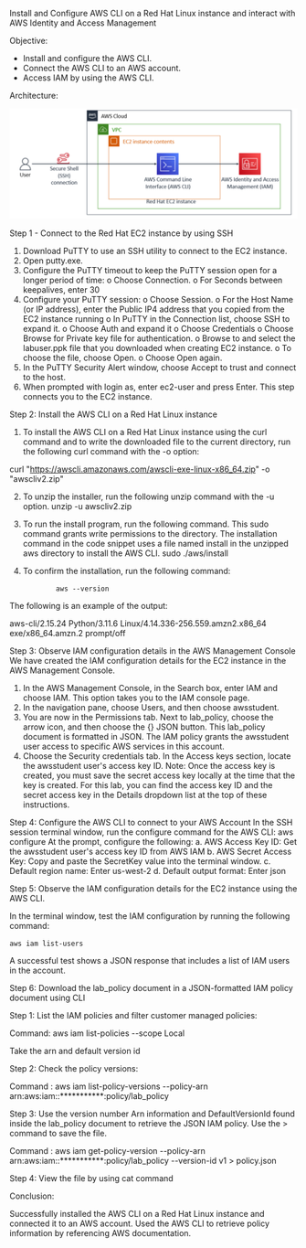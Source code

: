 Install and Configure AWS CLI on a Red Hat Linux instance and interact with AWS Identity and Access Management

Objective:
* Install and configure the AWS CLI.
* Connect the AWS CLI to an AWS account.
* Access IAM by using the AWS CLI.

Architecture:

![Architecture](https://github.com/swathibm3/aws-cli-setup/blob/main/archi.png)

Step 1 - Connect to the Red Hat EC2 instance by using SSH
1. Download PuTTY to use an SSH utility to connect to the EC2 instance. 
2. Open putty.exe.
3. Configure the PuTTY timeout to keep the PuTTY session open for a longer period of time:
o Choose Connection.
o For Seconds between keepalives, enter 30
4. Configure your PuTTY session:
o Choose Session.
o For the Host Name (or IP address), enter the Public IP4 address that you copied from the EC2 instance running
o In PuTTY in the Connection list, choose SSH to expand it.
o Choose Auth and expand it
o Choose Credentials
o Choose Browse for Private key file for authentication.
o Browse to and select the labuser.ppk file that you downloaded when creating EC2 instance.
o To choose the file, choose Open.
o Choose Open again.
5. In the PuTTY Security Alert window, choose Accept to trust and connect to the host.
6. When prompted with login as, enter ec2-user and press Enter. This step connects you to the EC2 instance.

Step 2: Install the AWS CLI on a Red Hat Linux instance
1. To install the AWS CLI on a Red Hat Linux instance using the curl command and to write the downloaded file to the current directory, run the following curl command with the -o option:

curl "https://awscli.amazonaws.com/awscli-exe-linux-x86_64.zip" -o "awscliv2.zip"



2. To unzip the installer, run the following unzip command with the -u option. 
unzip -u awscliv2.zip


3. To run the install program, run the following command. This sudo command grants write permissions to the directory. The installation command in the code snippet uses a file named install in the unzipped aws directory to install the AWS CLI.
sudo ./aws/install



4. To confirm the installation, run the following command:

               aws --version

The following is an example of the output:

aws-cli/2.15.24 Python/3.11.6 Linux/4.14.336-256.559.amzn2.x86_64 exe/x86_64.amzn.2 prompt/off


Step 3: Observe IAM configuration details in the AWS Management Console
We have created the IAM configuration details for the EC2 instance in the AWS Management Console. 
1. In the AWS Management Console, in the Search box, enter IAM and choose IAM. This option takes you to the IAM console page.
2. In the navigation pane, choose Users, and then choose awsstudent. 
3. You are now in the Permissions tab. Next to lab_policy, choose the arrow icon, and then choose the {} JSON button.
This lab_policy document is formatted in JSON. The IAM policy grants the awsstudent user access to specific AWS services in this account.
4. Choose the Security credentials tab. In the Access keys section, locate the awsstudent user's access key ID. 
Note: Once the access key is created, you must save the secret access key locally at the time that the key is created. For this lab, you can find the access key ID and the secret access key in the Details dropdown list at the top of these instructions. 

Step 4: Configure the AWS CLI to connect to your AWS Account
In the SSH session terminal window, run the configure command for the AWS CLI:
aws configure
At the prompt, configure the following:
a. AWS Access Key ID: Get the awsstudent user's access key ID from AWS IAM
b. AWS Secret Access Key: Copy and paste the SecretKey value into the terminal window.
c. Default region name: Enter us-west-2
d. Default output format: Enter json



Step 5: Observe the IAM configuration details for the EC2 instance using the AWS CLI.

In the terminal window, test the IAM configuration by running the following command:

    aws iam list-users


A successful test shows a JSON response that includes a list of IAM users in the account.


Step 6: Download the lab_policy document in a JSON-formatted IAM policy document using CLI

Step 1:  List the IAM policies and filter customer managed policies:

Command:  aws iam list-policies --scope Local



Take the arn and default version id 






Step 2: Check the policy versions:

Command : aws iam list-policy-versions --policy-arn arn:aws:iam::***********:policy/lab_policy




Step 3: Use the version number Arn information and DefaultVersionId found inside the lab_policy document to retrieve the JSON IAM policy. Use the > command to save the file.

Command : aws iam get-policy-version --policy-arn arn:aws:iam::***********:policy/lab_policy --version-id v1 > policy.json



Step 4: View the file by using cat command


Conclusion:

Successfully installed the AWS CLI on a Red Hat Linux instance and connected it to an AWS account. Used the AWS CLI to retrieve policy information by referencing AWS documentation.





